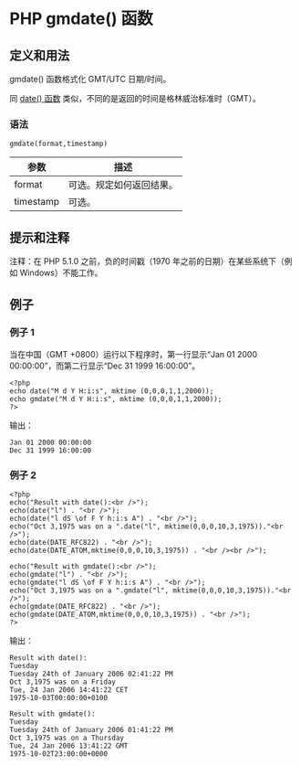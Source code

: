 # PHP gmdate() 函数



## 定义和用法

gmdate() 函数格式化 GMT/UTC 日期/时间。

同 [date() 函数](/php/func_date_date.asp "PHP date() 函数") 类似，不同的是返回的时间是格林威治标准时（GMT）。

### 语法

```
gmdate(format,timestamp) 

```

| 参数 | 描述 |
| --- | --- |
| format | 可选。规定如何返回结果。 |
| timestamp | 可选。 |

## 提示和注释

注释：在 PHP 5.1.0 之前，负的时间戳（1970 年之前的日期）在某些系统下（例如 Windows）不能工作。

## 例子

### 例子 1

当在中国（GMT +0800）运行以下程序时，第一行显示“Jan 01 2000 00:00:00”，而第二行显示“Dec 31 1999 16:00:00”。

```
<?php
echo date("M d Y H:i:s", mktime (0,0,0,1,1,2000));
echo gmdate("M d Y H:i:s", mktime (0,0,0,1,1,2000));
?>
```

输出：

```
Jan 01 2000 00:00:00
Dec 31 1999 16:00:00

```

### 例子 2

```
<?php
echo("Result with date():<br />");
echo(date("l") . "<br />");
echo(date("l dS \of F Y h:i:s A") . "<br />");
echo("Oct 3,1975 was on a ".date("l", mktime(0,0,0,10,3,1975))."<br />");
echo(date(DATE_RFC822) . "<br />");
echo(date(DATE_ATOM,mktime(0,0,0,10,3,1975)) . "<br /><br />");

echo("Result with gmdate():<br />");
echo(gmdate("l") . "<br />");
echo(gmdate("l dS \of F Y h:i:s A") . "<br />");
echo("Oct 3,1975 was on a ".gmdate("l", mktime(0,0,0,10,3,1975))."<br />");
echo(gmdate(DATE_RFC822) . "<br />");
echo(gmdate(DATE_ATOM,mktime(0,0,0,10,3,1975)) . "<br />");
?>
```

输出：

```
Result with date():
Tuesday
Tuesday 24th of January 2006 02:41:22 PM
Oct 3,1975 was on a Friday
Tue, 24 Jan 2006 14:41:22 CET
1975-10-03T00:00:00+0100

Result with gmdate():
Tuesday
Tuesday 24th of January 2006 01:41:22 PM
Oct 3,1975 was on a Thursday
Tue, 24 Jan 2006 13:41:22 GMT
1975-10-02T23:00:00+0000
```



